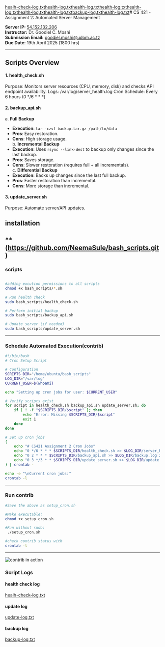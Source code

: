 [healh-check-log.txt](https://github.com/user-attachments/files/19819921/healh-check-log.txt)[health-log.txt](https://github.com/user-attachments/files/19819913/health-log.txt)[health-log.txt](https://github.com/user-attachments/files/19819909/health-log.txt)[health-log.txt](https://github.com/user-attachments/files/19819907/health-log.txt)[health-log.txt](https://github.com/user-attachments/files/19819874/health-log.txt)[health-log.txt](https://github.com/user-attachments/files/19819872/health-log.txt)[health-log.txt](https://github.com/user-attachments/files/19819863/health-log.txt)[backup-log.txt](https://github.com/user-attachments/files/19819841/backup-log.txt)[health-log.txt](https://github.com/user-attachments/files/19819818/health-log.txt)# CS 421 - Assignment 2: Automated Server Management

**Server IP:** [54.152.132.206](http://54.152.132.206)  
**Instructor:** Dr. Goodiel C. Moshi  
**Submission Email:** [goodiel.moshi@udom.ac.tz](mailto:goodiel.moshi@udom.ac.tz)  
**Due Date:** 19th April 2025 (1800 hrs)

---
## Scripts Overview
#### 1. health_check.sh
Purpose: Monitors server resources (CPU, memory, disk) and checks API endpoint availability.
Logs: /var/log/server_health.log
Cron Schedule: Every 6 hours (0 */6 * * *)

#### 2. backup_api.sh
a. **Full Backup**  
   - **Execution**: `tar -czvf backup.tar.gz /path/to/data`  
   - **Pros**: Easy restoration.  
   - **Cons**: High storage usage.  
b. **Incremental Backup**  
   - **Execution**: Uses `rsync --link-dest` to backup only changes since the last backup.  
   - **Pros**: Saves storage.  
   - **Cons**: Slower restoration (requires full + all incrementals).  
c. **Differential Backup**  
   - **Execution**: Backs up changes since the last full backup.  
   - **Pros**: Faster restoration than incremental.  
   - **Cons**: More storage than incremental.

#### 3. update_server.sh
Purpose: Automate server/API updates.

## installation
** (https://github.com/NeemaSule/bash_scripts.git)
---

### scripts 
```bash

#adding excution permissions to all scripts
chmod +x bash_scripts/*.sh

# Run health check
sudo bash_scripts/health_check.sh

# Perform initial backup
sudo bash_scripts/backup_api.sh

# Update server (if needed)
sudo bash_scripts/update_server.sh
```
---

### Schedule Automated Execution(contrib)
```bash
#!/bin/bash
# Cron Setup Script

# Configuration
SCRIPTS_DIR="/home/ubuntu/bash_scripts"
LOG_DIR="/var/log"
CURRENT_USER=$(whoami)

echo "Setting up cron jobs for user: $CURRENT_USER"

# Verify scripts exist
for script in health_check.sh backup_api.sh update_server.sh; do
    if [ ! -f "$SCRIPTS_DIR/$script" ]; then
        echo "Error: Missing $SCRIPTS_DIR/$script"
        exit 1
    done
done

# Set up cron jobs
(
    echo "# CS421 Assignment 2 Cron Jobs"
    echo "0 */6 * * * $SCRIPTS_DIR/health_check.sh >> $LOG_DIR/server_health.log 2>&1"
    echo "0 2 * * * $SCRIPTS_DIR/backup_api.sh >> $LOG_DIR/backup.log 2>&1"
    echo "0 3 */3 * * $SCRIPTS_DIR/update_server.sh >> $LOG_DIR/update.log 2>&1"
) | crontab -

echo -e "\nCurrent cron jobs:"
crontab -l
```
---

### Run contrib
```bash
#Save the above as setup_cron.sh

#Make executable:
chmod +x setup_cron.sh

#Run without sudo:
 ./setup_cron.sh

#check contrib status with
crontab -l
```
---
![contrib in action](https://github.com/user-attachments/assets/085a06dd-e0fc-4b87-b488-e0c2c2631eff)

### Script Logs
#### health check log
[healh-check-log.txt](https://github.com/user-attachments/files/19819939/healh-check-log.txt)

#### update log
[update-log.txt](https://github.com/user-attachments/files/19819825/update-log.txt)

#### backup log
[backup-log.txt](https://github.com/user-attachments/files/19819859/backup-log.txt)




